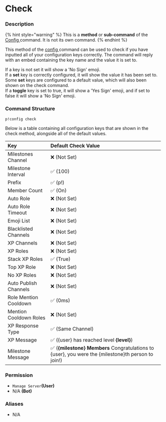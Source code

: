 # Check

### Description

{% hint style="warning" %}
This is a **method** or **sub-command** of the [Config ](./)command. It is not its own command.
{% endhint %}

This method of the [config ](./)command can be used to check if you have inputted all of your configuration keys correctly. The command will reply with an embed containing the key name and the value it is set to.

If a key is not set it will show a 'No Sign' emoji.  
If a **set** key is correctly configured, it will show the value it has been set to.  
Some **set** keys are configured to a default value, which will also been shown on the check command.  
If a **toggle** key is set to true, it will show a 'Yes Sign' emoji, and if set to false it will show a 'No Sign' emoji.

### Command Structure

```text
p!config check
```

Below is a table containing all configuration keys that are shown in the check method, alongside all of the default values.

| Key | Default Check Value |
| :--- | :--- |
| Milestones Channel | ❌ \(Not Set\) |
| Milestone Interval | ✅ \(100\) |
| Prefix | ✅ \(p!\) |
| Member Count | ✅ \(On\) |
| Auto Role | ❌ \(Not Set\) |
| Auto Role Timeout | ❌ \(Not Set\) |
| Emoji List | ❌ \(Not Set\) |
| Blacklisted Channels | ❌ \(Not Set\) |
| XP Channels | ❌ \(Not Set\) |
| XP Roles | ❌ \(Not Set\) |
| Stack XP Roles | ✅ \(True\) |
| Top XP Role | ❌ \(Not Set\) |
| No XP Roles | ❌ \(Not Set\) |
| Auto Publish Channels | ❌ \(Not Set\) |
| Role Mention Cooldown | ✅ \(0ms\) |
| Mention Cooldown Roles | ❌ \(Not Set\) |
| XP Response Type | ✅ \(Same Channel\) |
| XP Message | ✅ \({user} has reached level **{level}**\) |
| Milestone Message | ✅ \(**{milestone} Members**  Congratulations to {user}, you were the {milestone}th person to join!\) |

### **Permission**

* `Manage Server`**\(User\)**
* N/A **\(Bot\)**

### Aliases

* N/A



